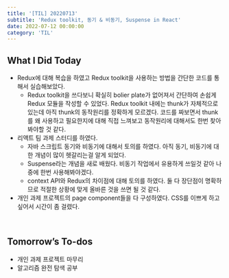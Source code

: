 ```yaml
---
title: '[TIL] 20220713'
subtitle: 'Redux toolkit, 동기 & 비동기, Suspense in React'
date: 2022-07-12 00:00:00
category: 'TIL'
---
```


## What I Did Today

- Redux에 대해 복습을 하였고 Redux toolkit을 사용하는 방법을 간단한 코드를 통해서 실습해보았다.
  - Redux toolkit을 쓰다보니 확실히 bolier plate가 없어져서 간단하여 손쉽게 Redux 모듈을 작성할 수 있었다. Redux toolkit 내에는 thunk가 자체적으로 있는데 아직 thunk의 동작원리를 정확하게 모르겠다. 코드를 짜보면서 thunk를 왜 사용하고 필요한지에 대해 직접 느껴보고 동작원리에 대해서도 한번 찾아봐야할 것 같다.
- 리액트 팀 과제 스터디를 하였다.
  - 자바 스크립트 동기와 비동기에 대해서 토의를 하였다. 아직 동기, 비동기에 대한 개념이 많이 헷갈리는걸 알게 되었다.
  - Suspense라는 개념을 새로 배웠다. 비동기 작업에서 유용하게 쓰일것 같아 나중에 한번 사용해봐야겠다.
  - context API와 Redux의 차이점에 대해 토의를 하였다. 둘 다 장단점이 명확하므로 적절한 상황에 맞게 올바른 것을 쓰면 될 것 같다.
- 개인 과제 프로젝트의 page component들을 다 구성하였다. CSS를 이쁘게 하고 싶어서 시간이 좀 걸렸다.

<br/>

## Tomorrow’s To-dos

- 개인 과제 프로젝트 마무리
- 알고리즘 완전 탐색 공부

<br/>
